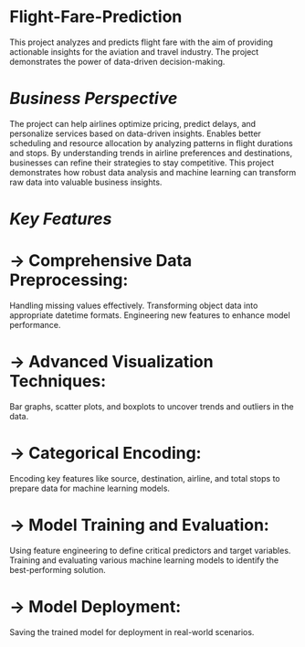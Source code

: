 # Flight-Fare-Prediction
This project analyzes and predicts flight fare with the aim of providing actionable insights for the aviation and travel industry. The project demonstrates the power of data-driven decision-making.
# *Business Perspective*
  The project can help airlines optimize pricing, predict delays, and personalize services based on data-driven insights.
  Enables better scheduling and resource allocation by analyzing patterns in flight durations and stops.
  By understanding trends in airline preferences and destinations, businesses can refine their strategies to stay competitive.
  This project demonstrates how robust data analysis and machine learning can transform raw data into valuable business insights.
# *Key Features*
# -> Comprehensive Data Preprocessing:
  Handling missing values effectively.
  Transforming object data into appropriate datetime formats.
  Engineering new features to enhance model performance.
# -> Advanced Visualization Techniques:
  Bar graphs, scatter plots, and boxplots to uncover trends and outliers in the data.
# -> Categorical Encoding:
  Encoding key features like source, destination, airline, and total stops to prepare data for machine learning models.
# -> Model Training and Evaluation:
  Using feature engineering to define critical predictors and target variables.
  Training and evaluating various machine learning models to identify the best-performing solution.
# -> Model Deployment:
  Saving the trained model for deployment in real-world scenarios.
